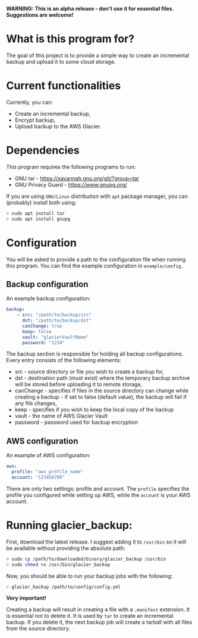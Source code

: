 **WARNING: This is an alpha release - don't use it for essential files. Suggestions are welcome!**

# What is this program for?

The goal of this project is to provide a simple way to create an incremental backup and upload
it to some cloud storage.

# Current functionalities

Currently, you can:

* Create an incremental backup,
* Encrypt backup,
* Upload backup to the AWS Glacier.

# Dependencies

This program requires the following programs to run:

* GNU tar - https://savannah.gnu.org/git/?group=tar
* GNU Privacy Guard - https://www.gnupg.org/

If you are using `GNU/Linux` distribution with `apt` package manager, you can (probably) install both using:

```bash
> sudo apt install tar
> sudo apt install gnupg
```

# Configuration

You will be asked to provide a path to the configuration file when running this program.
You can find the example configuration in `example/config.`

## Backup configuration

An example backup configuration:

```yaml
backup:
    - src: "/path/to/backup/src"
      dst: "/path/to/backup/dst"
      canChange: true
      keep: false
      vault: "glacierVaultName"
      password: "1234"
```

The backup section is responsible for holding all backup configurations. Every entry consists of the following elements:
* src - source directory or file you wish to create a backup for,
* dst - destination path (must exist) where the temporary backup archive will be stored before uploading it to remote storage,
* canChange - specifies if files in the source directory can change while creating a backup - if set to false (default value), the backup will fail if any file changes,
* keep - specifies if you wish to keep the local copy of the backup
* vault - the name of AWS Glacier Vault
* password - password used for backup encryption

## AWS configuration

An example of AWS configuration:

```yaml
aws:
  profile: "aws_profile_name"
  account: "123456789"
```

There are only two settings: profile and account. The `profile` specifies the profile you configured while setting up AWS, while the `account` is your AWS account.

# Running glacier_backup:

First, download the latest release. I suggest adding it to `/usr/bin` so it will be available without providing the absolute path:

```bash
> sudo cp /path/to/downloaded/binary/glacier_backup /usr/bin
> sudo chmod +x /usr/bin/glacier_backup
```

Now, you should be able to run your backup jobs with the following:

```bash
> glacier_backup /path/to/config/config.yml
```

**Very important!**

Creating a backup will result in creating a file with a `.manifest` extension. It is essential not to delete it. It is used by `tar` to create an incremental backup. If you delete it, the next backup job will create a tarball with all files from the source directory.
